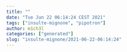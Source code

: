 ```yaml
---
title: ""
date: "Tue Jun 22 06:14:24 CEST 2021"
tags: ["insulte-mignone", "pipotron"]
author: m1ch3l
categories: ["generated"]
slug: "insulte-mignone/2021-06-22-06:14:24"
---
```



